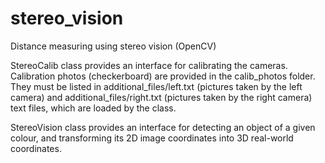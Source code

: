 # stereo_vision
Distance measuring using stereo vision (OpenCV)

StereoCalib class provides an interface for calibrating the cameras. Calibration photos (checkerboard) are provided in the calib_photos folder. They must be listed in additional_files/left.txt (pictures taken by the left camera) and additional_files/right.txt (pictures taken by the right camera) text files, which are loaded by the class.

StereoVision class provides an interface for detecting an object of a given colour, and transforming its 2D image coordinates into 3D real-world coordinates.
